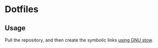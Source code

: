 Dotfiles
========

Usage
-----

Pull the repository, and then create the symbolic links [using GNU stow](https://www.gnu.org/software/stow/).
